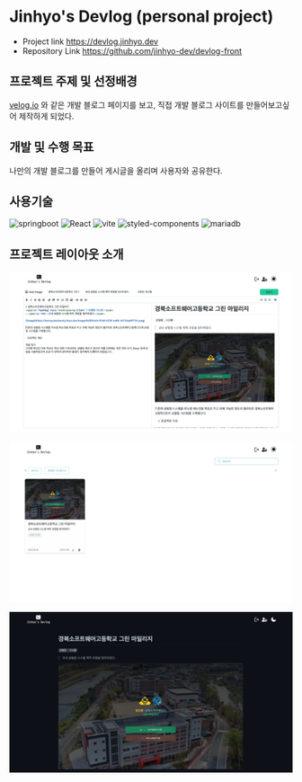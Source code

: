 # Jinhyo's Devlog (personal project)

- Project link <a target="_blank">https://devlog.jinhyo.dev</a>
- Repository Link <a target="_blank">https://github.com/jinhyo-dev/devlog-front</a>

## 프로젝트 주제 및 선정배경

[velog.io]('https://velog.io') 와 같은 개발 블로그 페이지를 보고, 직접 개발 블로그 사이트를 만들어보고싶어 제작하게 되었다.

## 개발 및 수행 목표

나만의 개발 블로그를 만들어 게시글을 올리며 사용자와 공유한다.

## 사용기술

![springboot](https://img.shields.io/badge/Spring_Boot-6DB33F?style=round-square&logo=springboot&logoColor=white)
![React](https://img.shields.io/badge/React-61DAFB?style=round-square&logo=React&logoColor=white)
![vite](https://img.shields.io/badge/vite-646CFF?style=round-square&logo=vite&logoColor=white)
![styled-components](https://img.shields.io/badge/styled--components-DB7093?style=round-square&logo=styled-components&logoColor=white)
![mariadb](https://img.shields.io/badge/MariaDB-003545?style=round-square&logo=mariadb&logoColor=white)

## 프로젝트 레이아웃 소개

![img.png](img.png)

![img_2.png](img_2.png)

![img_3.png](img_3.png)